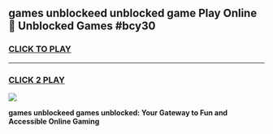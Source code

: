 
## games unblockeed unblocked game Play Online 👋 Unblocked Games #bcy30
<h3>
<a href="https://premium.freeplayer.one?title=games_unblockeed&ref=21F">CLICK TO PLAY</a></h3>
<hr>

<h3>
<a href="https://premium.freeplayer.one?title=games_unblockeed&ref=21F">CLICK 2 PLAY</a>
  
</h3>

<a href="https://premium.freeplayer.one?title=games_unblockeed&ref=21F/"><img src="https://clearcache.store/games.png"></a>


**games unblockeed games unblocked: Your Gateway to Fun and Accessible Online Gaming**
